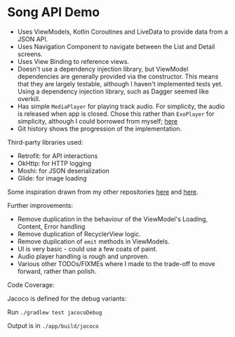 # Song API Demo

- Uses ViewModels, Kotlin Coroutines and LiveData to provide data from a JSON API.
- Uses Navigation Component to navigate between the List and Detail screens.
- Uses View Binding to reference views.
- Doesn't use a dependency injection library, but ViewModel dependencies are generally provided via the constructor. 
This means that they are largely testable, although I haven't implemented tests yet. Using a dependency injection library, such as Dagger seemed like overkill.
- Has simple `MediaPlayer` for playing track audio. For simplicity, the audio is released when app is closed. 
Chose this rather than `ExoPlayer` for simplicity, although I could borrowed from myself; [here](https://github.com/peter-tackage/freesound-android/tree/master/app/src/main/java/com/futurice/freesound/feature/audio)
- Git history shows the progression of the implementation.

Third-party libraries used:
- Retrofit: for API interactions
- OkHttp: for HTTP logging
- Moshi: for JSON deserialization
- Glide: for image loading

Some inspiration drawn from my other repositories [here](https://github.com/peter-tackage/fib) and
[here](https://github.com/peter-tackage/freesound-android).

Further improvements:
- Remove duplication in the behaviour of the ViewModel's Loading, Content, Error handling 
- Remove duplication of RecyclerView logic.
- Remove duplication of `emit` methods in ViewModels.
- UI is very basic - could use a few coats of paint.
- Audio player handling is rough and unproven.
- Various other TODOs/FIXMEs where I made to the trade-off to move forward, rather than polish.

Code Coverage:

Jacoco is defined for the debug variants:

Run `./gradlew test jacocoDebug`

Output is in `./app/build/jacoco`
